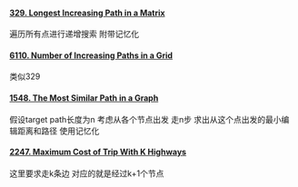 #### [329. Longest Increasing Path in a Matrix](https://leetcode.cn/problems/longest-increasing-path-in-a-matrix/)
遍历所有点进行递增搜索 附带记忆化

#### [6110. Number of Increasing Paths in a Grid](https://leetcode.cn/problems/number-of-increasing-paths-in-a-grid/)
类似329

#### [1548. The Most Similar Path in a Graph](https://leetcode.cn/problems/the-most-similar-path-in-a-graph/)
假设target path长度为n
考虑从各个节点出发 走n步 求出从这个点出发的最小编辑距离和路径 使用记忆化 

#### [2247. Maximum Cost of Trip With K Highways](https://leetcode.cn/problems/maximum-cost-of-trip-with-k-highways/)
这里要求走k条边 对应的就是经过k+1个节点 
<!--stackedit_data:
eyJoaXN0b3J5IjpbNDIyMTEyODQ5XX0=
-->